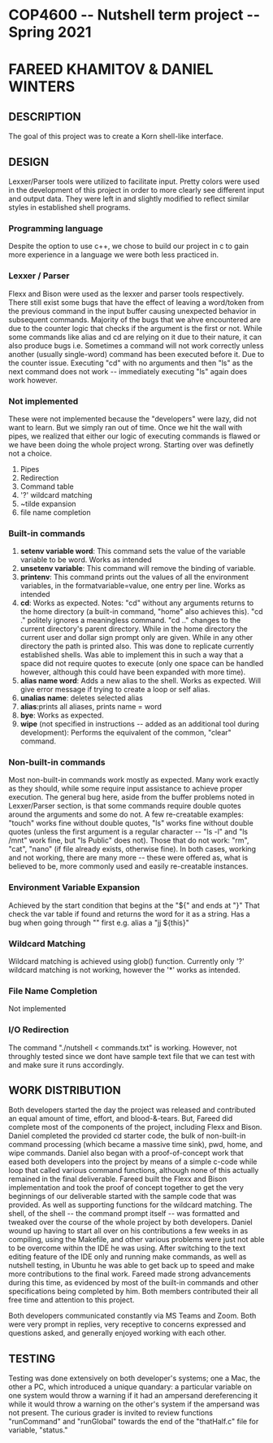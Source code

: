 # COP4600 -- Nutshell term project -- Spring 2021
# FAREED KHAMITOV & DANIEL WINTERS


## DESCRIPTION
The goal of this project was to create a Korn shell-like interface.

## DESIGN
Lexxer/Parser tools were utilized to facilitate input.  Pretty colors were used in the development of this project in order to more clearly see different input and output data.  They were left in and slightly modified to reflect similar styles in established shell programs.

### Programming language
Despite the option to use c++, we chose to build our project in c to gain more experience in a language we were both less practiced in.

### Lexxer / Parser
Flexx and Bison were used as the lexxer and parser tools respectively.  There still exist some bugs that have the effect of leaving a word/token from the previous command in the input buffer causing unexpected behavior in subsequent commands. Majority of the bugs that we ahve encountered are due to the counter logic that checks if the argument is the first or not. While some commands like alias and cd are relying on it due to their nature, it can also produce bugs i.e.  Sometimes a command will not work correctly unless another (usually single-word) command has been executed before it. Due to the counter issue.  Executing "cd" with no arguments and then "ls" as the next command does not work -- immediately executing "ls" again does work however.
### Not implemented 
These were not implemented because the "developers" were lazy, did not want to learn. But we simply ran out of time. Once we hit the wall with pipes, we realized that either our logic of executing commands is flawed or we have been doing the whole project wrong. Starting over was definetly not a choice. 

1. Pipes 
2. Redirection
3. Command table
4. '?' wildcard matching
4. ~tilde expansion
5. file name completion


### Built-in commands
1. **setenv variable word**: This command sets the value of the variable variable to be word. Works as intended
2. **unsetenv variable**: This command will remove the binding of variable.
3. **printenv**: This command prints out the values of all the environment variables, in the formatvariable=value, one entry per line. Works as intended
4. **cd**: Works as expected.  Notes:  "cd" without any arguments returns to the home directory (a built-in command, "home" also achieves this).  "cd ." politely ignores a meaningless command.  "cd .." changes to the current directory's parent directory.  While in the home directory the current user and dollar sign prompt only are given.  While in any other directory the path is printed also.  This was done to replicate currently established shells.  Was able to implement this in such a way that a space did not require quotes to execute (only one space can be handled however, although this could have been expanded with more time).
5. **alias name word**: Adds a new alias to the shell. Works as expected. Will give error message if trying to create a loop or self alias.  
6. **unalias name**: deletes selected alias
7.  **alias**:prints all aliases, prints name = word
8. **bye**: Works as expected.
9. **wipe** (not specified in instructions -- added as an additional tool during development):  Performs the equivalent of the common, "clear" command.

### Non-built-in commands
Most non-built-in commands work mostly as expected.  Many work exactly as they should, while some require input assistance to achieve proper execution.  The general bug here, aside from the buffer problems noted in Lexxer/Parser section, is that some commands require double quotes around the arguments and some do not.  A few re-creatable examples:  "touch" works fine without double quotes, "ls" works fine without double quotes (unless the first argument is a regular character -- "ls -l" and "ls /mnt" work fine, but "ls Public" does not).  Those that do not work:  "rm", "cat", "nano" (if file already exists, otherwise fine).  In both cases, working and not working, there are many more -- these were offered as, what is believed to be, more commonly used and easily re-creatable instances.

### Environment Variable Expansion
Achieved by the start condition that begins at the "${" and ends at "}" That check the var table if found and returns the word for it as a string. 
Has a bug when going through "" first e.g. alias a "jj ${this}"
### Wildcard Matching
Wildcard matching is achieved using glob() function. Currently only '?' wildcard matching is not working, however the '*' works as intended. 

### File Name Completion
Not implemented

### I/O Redirection
The command "./nutshell < commands.txt" is working. However, not throughly tested since we dont have sample text file that we can test with and make sure it runs accordingly. 

## WORK DISTRIBUTION
Both developers started the day the project was released and contributed an equal amount of time,  effort, and blood-&-tears.  But, Fareed did complete most of the components of the project, including Flexx and Bison.  Daniel completed the provided cd starter code, the bulk of non-built-in command processing (which became a massive time sink), pwd, home, and wipe commands.  Daniel also began with a proof-of-concept work that eased both developers into the project by means of a simple c-code while loop that called various command functions, although none of this actually remained in the final deliverable.  Fareed built the Flexx and Bison implementation and took the proof of concept together to get the very beginnings of our deliverable started with the sample code that was provided. As well as supporting functions for the wildcard matching. The shell, of the shell -- the command prompt itself -- was formatted and tweaked over the course of the whole project by both developers.  Daniel wound up having to start all over on his contributions a few weeks in as compiling, using the Makefile, and other various problems were just not able to be overcome within the IDE he was using.  After switching to the text editing feature of the IDE only and running make commands, as well as nutshell testing, in Ubuntu he was able to get back up to speed and make more contributions to the final work.  Fareed made strong advancements during this time, as evidenced by most of the built-in commands and other specifications being completed by him. Both members contributed their all free time and attention to this project.

Both developers communicated constantly via MS Teams and Zoom.  Both were very prompt in replies, very receptive to concerns expressed and questions asked, and generally enjoyed working with each other.

## TESTING
Testing was done extensively on both developer's systems; one a Mac, the other a PC, which introduced a unique quandary:  a particular variable on one system would throw a warning if it had an ampersand dereferencing it while it would throw a warning on the other's system if the ampersand was not present.  The curious grader is invited to review functions "runCommand" and "runGlobal" towards the end of the "thatHalf.c" file for variable, "status."
